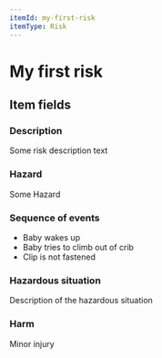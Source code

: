 ```yaml
---
itemId: my-first-risk
itemType: Risk
---
```

# My first risk

## Item fields

### Description

Some risk description text

### Hazard

Some Hazard

### Sequence of events

- Baby wakes up
- Baby tries to climb out of crib
- Clip is not fastened

### Hazardous situation

Description of the hazardous situation

### Harm

Minor injury
